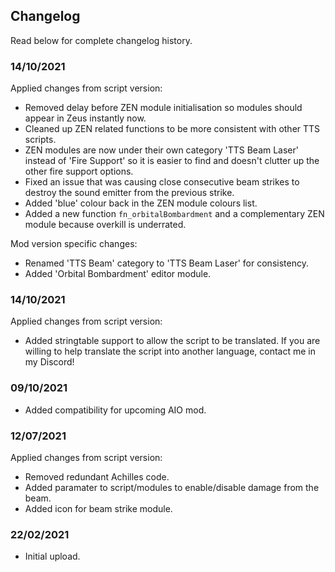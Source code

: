 ## Changelog
Read below for complete changelog history.

### 14/10/2021
Applied changes from script version:
- Removed delay before ZEN module initialisation so modules should appear in Zeus instantly now.
- Cleaned up ZEN related functions to be more consistent with other TTS scripts.
- ZEN modules are now under their own category 'TTS Beam Laser' instead of 'Fire Support' so it is easier to find and doesn't clutter up the other fire support options.
- Fixed an issue that was causing close consecutive beam strikes to destroy the sound emitter from the previous strike.
- Added 'blue' colour back in the ZEN module colours list.
- Added a new function `fn_orbitalBombardment` and a complementary ZEN module because overkill is underrated.

Mod version specific changes:
- Renamed 'TTS Beam' category to 'TTS Beam Laser' for consistency.
- Added 'Orbital Bombardment' editor module.

### 14/10/2021
Applied changes from script version:
- Added stringtable support to allow the script to be translated. If you are willing to help translate the script into another language, contact me in my Discord!

### 09/10/2021
- Added compatibility for upcoming AIO mod.

### 12/07/2021
Applied changes from script version:
- Removed redundant Achilles code.
- Added paramater to script/modules to enable/disable damage from the beam.
- Added icon for beam strike module.

### 22/02/2021
- Initial upload.

